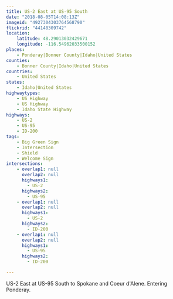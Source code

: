 ```yaml
---
title: US-2 East at US-95 South
date: "2018-08-05T14:08:13Z"
imageid: "4927304303764568790"
flickrid: "44148309742"
location:
    latitude: 48.29013032429671
    longitude: -116.54962033500152
places:
    - Ponderay|Bonner County|Idaho|United States
counties:
    - Bonner County|Idaho|United States
countries:
    - United States
states:
    - Idaho|United States
highwaytypes:
    - US Highway
    - US Highway
    - Idaho State Highway
highways:
    - US-2
    - US-95
    - ID-200
tags:
    - Big Green Sign
    - Intersection
    - Shield
    - Welcome Sign
intersections:
    - overlap1: null
      overlap2: null
      highways1:
        - US-2
      highways2:
        - US-95
    - overlap1: null
      overlap2: null
      highways1:
        - US-2
      highways2:
        - ID-200
    - overlap1: null
      overlap2: null
      highways1:
        - US-95
      highways2:
        - ID-200

---
```

US-2 East at US-95 South to Spokane and Coeur d'Alene.  Entering Ponderay.